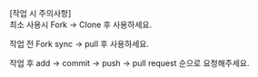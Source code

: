 [작업 시 주의사항]  
최소 사용시 Fork -> Clone 후 사용하세요. 

작업 전 Fork sync -> pull 후 사용하세요. 

작업 후 add -> commit -> push -> pull request 순으로 요청해주세요.
